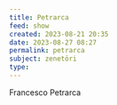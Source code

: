 ```yaml
---
title: Petrarca
feed: show
created: 2023-08-21 20:35
date: 2023-08-27 08:27
permalink: petrarca
subject: zenetöri
type: 
---
```


Francesco Petrarca